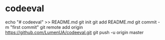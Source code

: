 # codeeval
echo "# codeeval" >> README.md
git init
git add README.md
git commit -m "first commit"
git remote add origin https://github.com/LumenUA/codeeval.git
git push -u origin master
